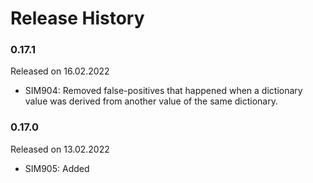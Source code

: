 Release History
===============


### 0.17.1
Released on 16.02.2022

* SIM904: Removed false-positives that happened when a dictionary value was
          derived from another value of the same dictionary.

### 0.17.0
Released on 13.02.2022

* SIM905: Added
